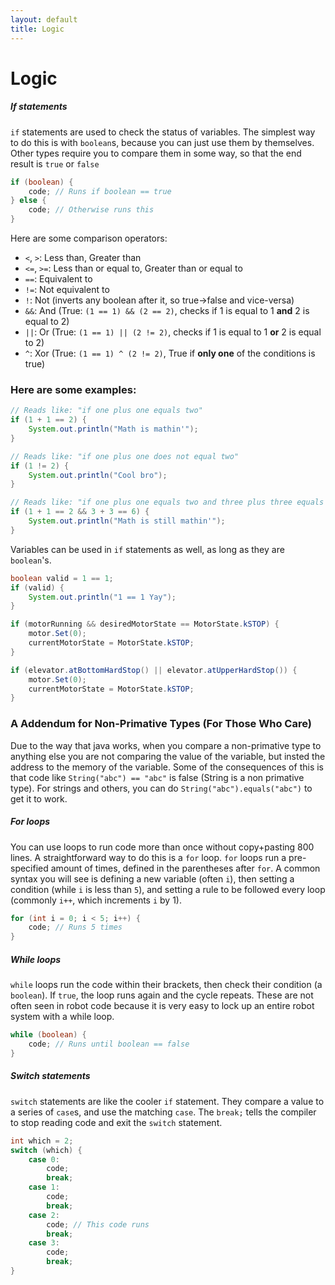 ```yaml
---
layout: default
title: Logic
---
```

# Logic
##### If statements
`if` statements are used to check the status of variables. The simplest way to do this is with `boolean`s, because you can just use them by themselves. Other types require you to compare them in some way, so that the end result is `true` or `false`
```java
if (boolean) {
    code; // Runs if boolean == true
} else {
    code; // Otherwise runs this
}
```
Here are some comparison operators:
 - `<`, `>`: Less than, Greater than
 - `<=`, `>=`: Less than or equal to, Greater than or equal to
 - `==`: Equivalent to
 - `!=`: Not equivalent to
 - `!`: Not (inverts any boolean after it, so true->false and vice-versa)
 - `&&`: And (True: `(1 == 1) && (2 == 2)`, checks if 1 is equal to 1 **and** 2 is equal to 2)
 - `||`: Or (True: `(1 == 1) || (2 != 2)`, checks if 1 is equal to 1 **or** 2 is equal to 2)
 - `^`: Xor (True: `(1 == 1) ^ (2 != 2)`, True if **only one** of the conditions is true)

### Here are some examples:
```java
// Reads like: "if one plus one equals two"
if (1 + 1 == 2) {
    System.out.println("Math is mathin'");
}

// Reads like: "if one plus one does not equal two"
if (1 != 2) {
    System.out.println("Cool bro");
}

// Reads like: "if one plus one equals two and three plus three equals six"
if (1 + 1 == 2 && 3 + 3 == 6) {
    System.out.println("Math is still mathin'");
}
```

Variables can be used in `if` statements as well, as long as they are `boolean`'s.

```java
boolean valid = 1 == 1;
if (valid) {
    System.out.println("1 == 1 Yay");
}
```
```java
if (motorRunning && desiredMotorState == MotorState.kSTOP) {
    motor.Set(0);
    currentMotorState = MotorState.kSTOP;
}
```
```java
if (elevator.atBottomHardStop() || elevator.atUpperHardStop()) {
    motor.Set(0);
    currentMotorState = MotorState.kSTOP;
}
```
### A Addendum for Non-Primative Types (For Those Who Care)
Due to the way that java works, when you compare a non-primative type to anything else you are not comparing the value of the variable, but insted the address to the memory of the variable. Some of the consequences of this is that code like `String("abc") == "abc"` is false (String is a non primative type). For strings and others, you can do `String("abc").equals("abc")` to get it to work.
##### For loops
You can use loops to run code more than once without copy+pasting 800 lines. A straightforward way to do this is a `for` loop. `for` loops run a pre-specified amount of times, defined in the parentheses after `for`. A common syntax you will see is defining a new variable (often `i`), then setting a condition (while `i` is less than `5`), and setting a rule to be followed every loop (commonly `i++`, which increments `i` by 1).

```java
for (int i = 0; i < 5; i++) {
    code; // Runs 5 times
}
```

##### While loops
`while` loops run the code within their brackets, then check their condition (a `boolean`). If `true`, the loop runs again and the cycle repeats. These are not often seen in robot code because it is very easy to lock up an entire robot system with a while loop.

```java
while (boolean) {
    code; // Runs until boolean == false
}
```

##### Switch statements
`switch` statements are like the cooler `if` statement. They compare a value to a series of `case`s, and use the matching `case`. The `break;` tells the compiler to stop reading code and exit the `switch` statement.

```java
int which = 2;
switch (which) {
    case 0:
        code;
        break;
    case 1:
        code;
        break;
    case 2:
        code; // This code runs
        break;
    case 3:
        code;
        break;
}
```

